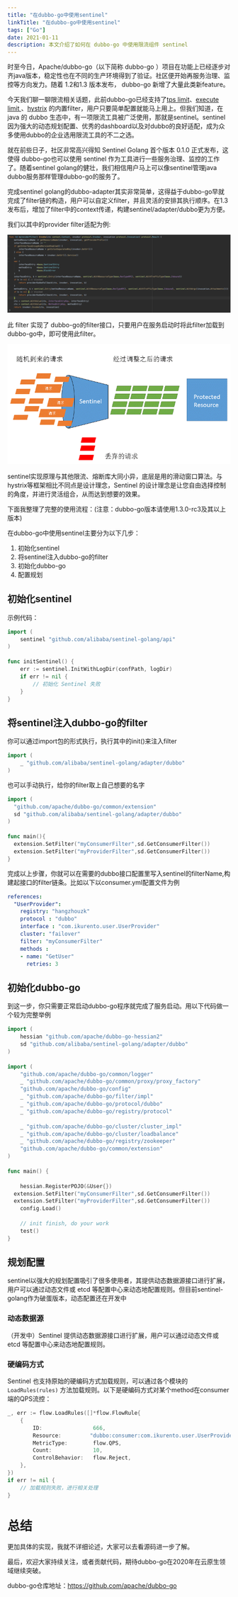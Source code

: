 ```yaml
---
title: "在dubbo-go中使用sentinel"
linkTitle: "在dubbo-go中使用sentinel"
tags: ["Go"]
date: 2021-01-11
description: 本文介绍了如何在 dubbo-go 中使用限流组件 sentinel
---
```



时至今日，Apache/dubbo-go（以下简称 dubbo-go ）项目在功能上已经逐步对齐java版本，稳定性也在不同的生产环境得到了验证。社区便开始再服务治理、监控等方向发力。随着 1.2和1.3 版本发布， dubbo-go 新增了大量此类新feature。

今天我们聊一聊限流相关话题，此前dubbo-go已经支持了[tps limit](https://github.com/apache/dubbo-go/pull/237)、[execute limit ](https://github.com/apache/dubbo-go/pull/246)、[hystrix](https://github.com/apache/dubbo-go/pull/133) 的内置filter，用户只要简单配置就能马上用上。但我们知道，在 java 的 dubbo 生态中，有一项限流工具被广泛使用，那就是sentinel。sentinel因为强大的动态规划配置、优秀的dashboard以及对dubbo的良好适配，成为众多使用dubbo的企业选用限流工具的不二之选。

就在前些日子，社区非常高兴得知 Sentinel Golang 首个版本 0.1.0 正式发布，这使得 dubbo-go也可以使用 sentinel 作为工具进行一些服务治理、监控的工作了。随着sentinel golang的健壮，我们相信用户马上可以像sentinel管理java dubbo服务那样管理dubbo-go的服务了。

完成sentinel golang的dubbo-adapter其实非常简单，这得益于dubbo-go早就完成了filter链的构造，用户可以自定义filter，并且灵活的安排其执行顺序。在1.3发布后，增加了filter中的context传递，构建sentinel/adapter/dubbo更为方便。

我们以其中的provider filter适配为例:

![img](/imgs/blog/dubbo-go/sentinel/dubbo-go-sentinel-provider-filter.png)

此 filter 实现了 dubbo-go的filter接口，只要用户在服务启动时将此filter加载到dubbo-go中，即可使用此filter。 

![img](/imgs/blog/dubbo-go/sentinel/sentinel-golang.png)

sentinel实现原理与其他限流、熔断库大同小异，底层是用的滑动窗口算法。与hystrix等框架相比不同点是设计理念，Sentinel 的设计理念是让您自由选择控制的角度，并进行灵活组合，从而达到想要的效果。

下面我整理了完整的使用流程：(注意：dubbo-go版本请使用1.3.0-rc3及其以上版本)

在dubbo-go中使用sentinel主要分为以下几步：

1. 初始化sentinel
2. 将sentinel注入dubbo-go的filter
3. 初始化dubbo-go
4. 配置规划

## 初始化sentinel

示例代码：

```go
import (
	sentinel "github.com/alibaba/sentinel-golang/api"
)

func initSentinel() {
	err := sentinel.InitWithLogDir(confPath, logDir)
	if err != nil {
		// 初始化 Sentinel 失败
	}
}
```

## 将sentinel注入dubbo-go的filter

你可以通过import包的形式执行，执行其中的init()来注入filter

```go
import (
	_ "github.com/alibaba/sentinel-golang/adapter/dubbo"
)
```

也可以手动执行，给你的filter取上自己想要的名字

```go
import (
  "github.com/apache/dubbo-go/common/extension"
  sd "github.com/alibaba/sentinel-golang/adapter/dubbo"
)

func main(){
  extension.SetFilter("myConsumerFilter",sd.GetConsumerFilter())
  extension.SetFilter("myProviderFilter",sd.GetConsumerFilter())
}
```

完成以上步骤，你就可以在需要的dubbo接口配置里写入sentinel的filterName,构建起接口的filter链条。比如以下以consumer.yml配置文件为例

```yml
references:
  "UserProvider":
    registry: "hangzhouzk"
    protocol : "dubbo"
    interface : "com.ikurento.user.UserProvider"
    cluster: "failover"
    filter: "myConsumerFilter"
    methods :
    - name: "GetUser"
      retries: 3
```

## 初始化dubbo-go

到这一步，你只需要正常启动dubbo-go程序就完成了服务启动。用以下代码做一个较为完整举例

```go
import (
	hessian "github.com/apache/dubbo-go-hessian2"
	sd "github.com/alibaba/sentinel-golang/adapter/dubbo"
)

import (
	"github.com/apache/dubbo-go/common/logger"
	_ "github.com/apache/dubbo-go/common/proxy/proxy_factory"
	"github.com/apache/dubbo-go/config"
	_ "github.com/apache/dubbo-go/filter/impl"
	_ "github.com/apache/dubbo-go/protocol/dubbo"
	_ "github.com/apache/dubbo-go/registry/protocol"

	_ "github.com/apache/dubbo-go/cluster/cluster_impl"
	_ "github.com/apache/dubbo-go/cluster/loadbalance"
	_ "github.com/apache/dubbo-go/registry/zookeeper"
	"github.com/apache/dubbo-go/common/extension"
)

func main() {

	hessian.RegisterPOJO(&User{})
  extension.SetFilter("myConsumerFilter",sd.GetConsumerFilter())
  extension.SetFilter("myProviderFilter",sd.GetConsumerFilter())
	config.Load()

	// init finish, do your work
	test()
}
```

## 规划配置

sentinel以强大的规划配置吸引了很多使用者，其提供动态数据源接口进行扩展，用户可以通过动态文件或 etcd 等配置中心来动态地配置规则。但目前sentinel-golang作为破蛋版本，动态配置还在开发中

### 动态数据源

（开发中）Sentinel 提供动态数据源接口进行扩展，用户可以通过动态文件或 etcd 等配置中心来动态地配置规则。

### 硬编码方式

Sentinel 也支持原始的硬编码方式加载规则，可以通过各个模块的 `LoadRules(rules)` 方法加载规则。以下是硬编码方式对某个method在consumer端的QPS流控：

```go
_, err := flow.LoadRules([]*flow.FlowRule{
	{
		ID:                666,
		Resource:         "dubbo:consumer:com.ikurento.user.UserProvider:myGroup:1.0.0:hello()",
		MetricType:        flow.QPS,
		Count:             10,
		ControlBehavior:   flow.Reject,
	},
})
if err != nil {
	// 加载规则失败，进行相关处理
}
```

# 总结

更加具体的实现，我就不详细论述，大家可以去看源码进一步了解。

最后，欢迎大家持续关注，或者贡献代码，期待dubbo-go在2020年在云原生领域继续突破。

dubbo-go仓库地址：https://github.com/apache/dubbo-go
